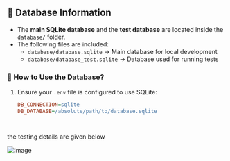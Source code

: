 ## 📌 Database Information

- The **main SQLite database** and the **test database** are located inside the `database/` folder.
- The following files are included:
  - `database/database.sqlite` → Main database for local development
  - `database/database_test.sqlite` → Database used for running tests

### 🔹 How to Use the Database?
1. Ensure your `.env` file is configured to use SQLite:
   ```ini
   DB_CONNECTION=sqlite
   DB_DATABASE=/absolute/path/to/database.sqlite




the testing details are given below

![image](https://github.com/user-attachments/assets/0ab3d050-6ad7-43a8-bc89-9d5240d08a63)

